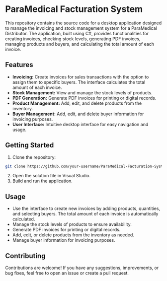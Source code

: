 # ParaMedical Facturation System

This repository contains the source code for a desktop application designed to manage the invoicing and stock management system for a ParaMedical Distributor. The application, built using C#, provides functionalities for creating invoices, checking stock levels, generating PDF invoices, managing products and buyers, and calculating the total amount of each invoice.

## Features

- **Invoicing:** Create invoices for sales transactions with the option to assign them to specific buyers. The interface calculates the total amount of each invoice.
- **Stock Management:** View and manage the stock levels of products.
- **PDF Generation:** Generate PDF invoices for printing or digital records.
- **Product Management:** Add, edit, and delete products from the inventory.
- **Buyer Management:** Add, edit, and delete buyer information for invoicing purposes.
- **User Interface:** Intuitive desktop interface for easy navigation and usage.

## Getting Started

1. Clone the repository:
```bash
git clone https://github.com/your-username/ParaMedical-Facturation-System.git
```
2. Open the solution file in Visual Studio.
3. Build and run the application.
   
## Usage

- Use the interface to create new invoices by adding products, quantities, and selecting buyers. The total amount of each invoice is automatically calculated.
- Manage the stock levels of products to ensure availability.
- Generate PDF invoices for printing or digital records.
- Add, edit, or delete products from the inventory as needed.
- Manage buyer information for invoicing purposes.

## Contributing

Contributions are welcome! If you have any suggestions, improvements, or bug fixes, feel free to open an issue or create a pull request.
